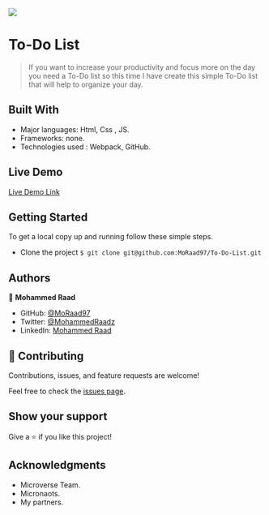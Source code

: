 ![](https://img.shields.io/badge/Microverse-blueviolet)

# To-Do List

> If you want to increase your productivity and focus more on the day you need a To-Do list so this time I have create this simple To-Do list that will help to organize your day.


## Built With

- Major languages: Html, Css , JS.
- Frameworks: none.
- Technologies used : Webpack, GitHub.

## Live Demo

[Live Demo Link]( https://moraad97.github.io/To-Do-List/)

## Getting Started

To get a local copy up and running follow these simple steps.

- Clone the project `$ git clone git@github.com:MoRaad97/To-Do-List.git`

## Authors

👤 **Mohammed Raad**

- GitHub: [@MoRaad97](https://github.com/MoRaad97)
- Twitter: [@MohammedRaadz](https://twitter.com/MohammedRaadz)
- LinkedIn: [Mohammed Raad](linkedin.com/in/mohammed-raad-600176210)

## 🤝 Contributing

Contributions, issues, and feature requests are welcome!

Feel free to check the [issues page](../../issues/).

## Show your support

Give a ⭐️ if you like this project!

## Acknowledgments

- Microverse Team.
- Micronaots.
- My partners.

